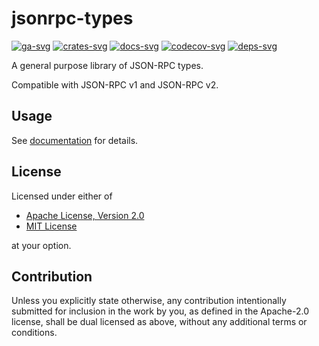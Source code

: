 # jsonrpc-types

[![ga-svg]][ga-url]
[![crates-svg]][crates-url]
[![docs-svg]][docs-url]
[![codecov-svg]][codecov-url]
[![deps-svg]][deps-url]

[ga-svg]: https://github.com/koushiro/jsonrpc-types/workflows/build/badge.svg
[ga-url]: https://github.com/koushiro/jsonrpc-types/actions
[crates-svg]: https://img.shields.io/crates/v/jsonrpc-types
[crates-url]: https://crates.io/crates/jsonrpc-types
[docs-svg]: https://docs.rs/jsonrpc-types/badge.svg
[docs-url]: https://docs.rs/jsonrpc-types
[codecov-svg]: https://img.shields.io/codecov/c/github/koushiro/jsonrpc-types
[codecov-url]: https://codecov.io/gh/koushiro/jsonrpc-types
[deps-svg]: https://deps.rs/repo/github/koushiro/jsonrpc-types/status.svg
[deps-url]: https://deps.rs/repo/github/koushiro/jsonrpc-types

A general purpose library of JSON-RPC types.

Compatible with JSON-RPC v1 and JSON-RPC v2.

## Usage

See [documentation](https://docs.rs/jsonrpc-types) for details.

## License

Licensed under either of

- [Apache License, Version 2.0](LICENSE-APACHE)
- [MIT License](LICENSE-MIT)

at your option.

## Contribution

Unless you explicitly state otherwise, any contribution intentionally submitted
for inclusion in the work by you, as defined in the Apache-2.0 license, shall be
dual licensed as above, without any additional terms or conditions.

